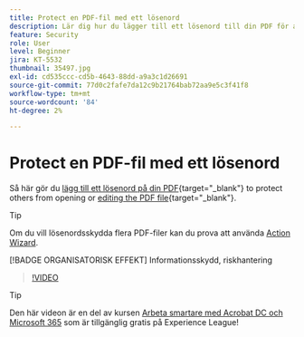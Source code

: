 ```yaml
---
title: Protect en PDF-fil med ett lösenord
description: Lär dig hur du lägger till ett lösenord till din PDF för att skydda andra från att öppna eller redigera filen
feature: Security
role: User
level: Beginner
jira: KT-5532
thumbnail: 35497.jpg
exl-id: cd535ccc-cd5b-4643-88dd-a9a3c1d26691
source-git-commit: 77d0c2fafe7da12c9b21764bab72aa9e5c3f41f8
workflow-type: tm+mt
source-wordcount: '84'
ht-degree: 2%

---
```


# Protect en PDF-fil med ett lösenord

Så här gör du [lägg till ett lösenord på din PDF](https://www.adobe.com/se/acrobat/online/password-protect-pdf.html){target="_blank"} to protect others from opening or [editing the PDF file](https://www.adobe.com/se/acrobat/online/pdf-editor.html){target="_blank"}.

>[!TIP]
>
>Om du vill lösenordsskydda flera PDF-filer kan du prova att använda [Action Wizard](../advanced-tasks/action.md).

[!BADGE ORGANISATORISK EFFEKT]
Informationsskydd, riskhantering

>[!VIDEO](https://video.tv.adobe.com/v/35497?quality=12&learn=on&hidetitle=true)

>[!TIP]
>
Den här videon är en del av kursen [Arbeta smartare med Acrobat DC och Microsoft 365](https://experienceleague.adobe.com/?recommended=Acrobat-U-1-2021.microsoft365) som är tillgänglig gratis på Experience League!
